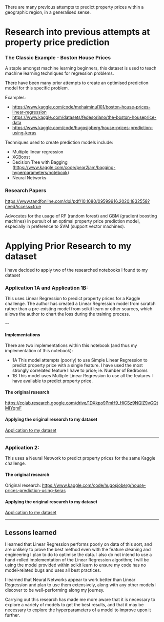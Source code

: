 There are many previous attempts to predict property prices within a geographic region, in a generalised sense.

# Research into previous attempts at property price prediction
### The Classic Example - Boston House Prices

A staple amongst machine learning beginners, this dataset is used to teach machine learning techniques for regression problems.

There have been many prior attempts to create an optimised prediction model for this specific problem.

Examples:
* https://www.kaggle.com/code/mohaiminul101/boston-house-prices-linear-regression
* https://www.kaggle.com/datasets/fedesoriano/the-boston-houseprice-data
* https://www.kaggle.com/code/hugosjoberg/house-prices-prediction-using-keras

Techniques used to create prediction models include:
* Multiple linear regression
* XGBoost
* Decision Tree with Bagging (https://www.kaggle.com/code/pear2jam/bagging-hyperparameters/notebook)
* Neural Networks

### Research Papers


https://www.tandfonline.com/doi/pdf/10.1080/09599916.2020.1832558?needAccess=true

Advocates for the usage of RF (random forest) and GBM (gradient boosting machines) in pursuit of an optimal property price prediction model, especially in preference to SVM (support vector machines).


# Applying Prior Research to my dataset

I have decided to apply two of the researched notebooks I found to my dataset 

### Application 1A and Application 1B:

This uses Linear Regression to predict property prices for a Kaggle challenge. The author has created 
a Linear Regression model from scratch rather than a pre-existing model from scikit learn or other 
sources, which allows the author to chart the loss during the training process.

--

#### Implementations

There are two implementations within this notebook (and thus my implementation of this notebook):
* 1A This model attempts (poorly) to use Simple Linear Regression to predict property price with a single feature. I have used the most strongly correlated feature I have to price; ie. Number of Bedrooms
* 1B This model uses Multiple Linear Regression to use all the features I have available to predict property price.

#### The original research
https://colab.research.google.com/drive/1DXkpo9PmH9_HiCSz9NQlZ9vGQtMIYqmF

#### Applying the original research to my dataset
[Application to my dataset](06_01_02__apply_researched_solution_to_my_dataset.ipynb)

---

### Application 2:

This uses a Neural Network to predict property prices for the same Kaggle challenge. 

#### The original research
Original research: https://www.kaggle.com/code/hugosjoberg/house-prices-prediction-using-keras

#### Applying the original research to my dataset
[Application to my dataset](06_02_02__apply_house-prices-prediction-using-keras.ipynb)

---

## Lessons learned

I learned that Linear Regression performs poorly on data of this sort, and are unlikely to prove the best method even with the feature cleaning and engineering I plan to do to optimise the data.
I also do not intend to use a hand-rolled implementation of the Linear Regression algorithm; I will be using the model provided within scikit learn to ensure my code has no model-related bugs and uses all best practices.

I learned that Neural Networks appear to work better than Linear Regression and plan to use them extensively, along with any other models I discover to be well-performing along my journey. 


Carrying out this research has made me more aware that it is necessary to explore a variety of models to get the best results, and that it may be necessary to explore the hyperparameters of a model to improve upon it further. 